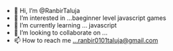 - 👋 Hi, I’m @RanbirTaluja
- 👀 I’m interested in ...baeginner level javascript games
- 🌱 I’m currently learning ... javascript
- 💞️ I’m looking to collaborate on ...
- 📫 How to reach me ...ranbir0101taluja@gmail.com

<!---
RanbirTaluja/RanbirTaluja is a ✨ special ✨ repository because its `README.md` (this file) appears on your GitHub profile.
You can click the Preview link to take a look at your changes.
--->
